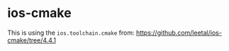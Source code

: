 # ios-cmake

This is using the `ios.toolchain.cmake` from: https://github.com/leetal/ios-cmake/tree/4.4.1
